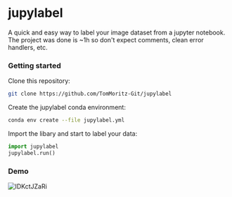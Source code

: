 # jupylabel
A quick and easy way to label your image dataset from a jupyter notebook.<br>
The project was done is ~1h so don't expect comments, clean error handlers, etc.

### Getting started
Clone this repository:
```bash
git clone https://github.com/TomMoritz-Git/jupylabel
```
Create the jupylabel conda environment:
```bash
conda env create --file jupylabel.yml
```
Import the libary and start to label your data:
```python
import jupylabel
jupylabel.run()
```

### Demo
![IDKctJZaRi](https://user-images.githubusercontent.com/55321059/128791683-b78b9e93-a1be-4995-bbe5-fa5d8f645111.gif)
